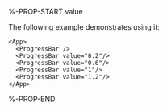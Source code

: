%-PROP-START value

The following example demonstrates using it:

```xmlui-pg copy {2-6} display name="Example: value" height="200px"
<App>
  <ProgressBar />
  <ProgressBar value="0.2"/>
  <ProgressBar value="0.6"/>
  <ProgressBar value="1"/>
  <ProgressBar value="1.2"/>
</App>
```

%-PROP-END
